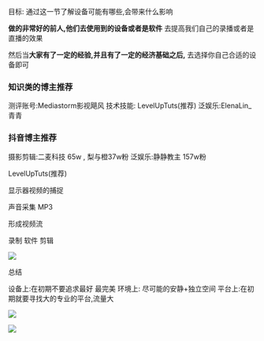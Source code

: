 
目标: 通过这一节了解设备可能有哪些,会带来什么影响


**做的非常好的前人,他们去使用到的设备或者是软件**
去提高我们自己的录播或者是直播的效果

然后当**大家有了一定的经验,并且有了一定的经济基础之后,**
去选择你自己合适的设备即可


### 知识类的博主推荐

测评账号:Mediastorm影视飓风
技术技能: LevelUpTuts(推荐)
泛娱乐:ElenaLin_青青

### 抖音博主推荐

摄影剪辑:二麦科技 65w , 梨与橙37w粉
泛娱乐:静静教主  157w粉

LevelUpTuts(推荐)


显示器视频的捕捉


声音采集   MP3


形成视频流


录制 软件  剪辑     


![](Pasted%20image%2020250704211630.png)

总结

设备上:在初期不要追求最好 最完美
环境上: 尽可能的安静+独立空间
平台上:在初期就要寻找大的专业的平台,流量大

![](Pasted%20image%2020250704211920.png)

![](Pasted%20image%2020250704211943.png)




